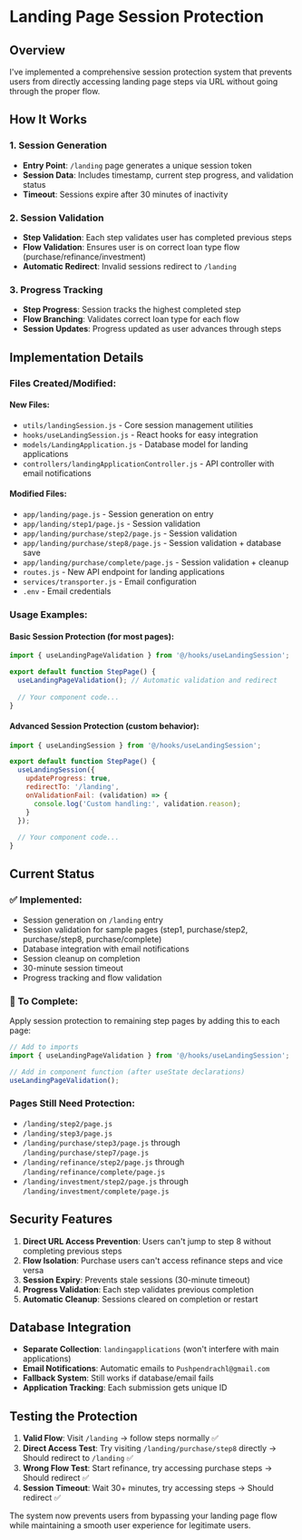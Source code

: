 # Landing Page Session Protection

## Overview
I've implemented a comprehensive session protection system that prevents users from directly accessing landing page steps via URL without going through the proper flow.

## How It Works

### 1. Session Generation
- **Entry Point**: `/landing` page generates a unique session token
- **Session Data**: Includes timestamp, current step progress, and validation status
- **Timeout**: Sessions expire after 30 minutes of inactivity

### 2. Session Validation
- **Step Validation**: Each step validates user has completed previous steps
- **Flow Validation**: Ensures user is on correct loan type flow (purchase/refinance/investment)
- **Automatic Redirect**: Invalid sessions redirect to `/landing`

### 3. Progress Tracking
- **Step Progress**: Session tracks the highest completed step
- **Flow Branching**: Validates correct loan type for each flow
- **Session Updates**: Progress updated as user advances through steps

## Implementation Details

### Files Created/Modified:

#### New Files:
- `utils/landingSession.js` - Core session management utilities
- `hooks/useLandingSession.js` - React hooks for easy integration
- `models/LandingApplication.js` - Database model for landing applications
- `controllers/landingApplicationController.js` - API controller with email notifications

#### Modified Files:
- `app/landing/page.js` - Session generation on entry
- `app/landing/step1/page.js` - Session validation
- `app/landing/purchase/step2/page.js` - Session validation
- `app/landing/purchase/step8/page.js` - Session validation + database save
- `app/landing/purchase/complete/page.js` - Session validation + cleanup
- `routes.js` - New API endpoint for landing applications
- `services/transporter.js` - Email configuration
- `.env` - Email credentials

### Usage Examples:

#### Basic Session Protection (for most pages):
```javascript
import { useLandingPageValidation } from '@/hooks/useLandingSession';

export default function StepPage() {
  useLandingPageValidation(); // Automatic validation and redirect
  
  // Your component code...
}
```

#### Advanced Session Protection (custom behavior):
```javascript
import { useLandingSession } from '@/hooks/useLandingSession';

export default function StepPage() {
  useLandingSession({
    updateProgress: true,
    redirectTo: '/landing',
    onValidationFail: (validation) => {
      console.log('Custom handling:', validation.reason);
    }
  });
  
  // Your component code...
}
```

## Current Status

### ✅ Implemented:
- Session generation on `/landing` entry
- Session validation for sample pages (step1, purchase/step2, purchase/step8, purchase/complete)  
- Database integration with email notifications
- Session cleanup on completion
- 30-minute session timeout
- Progress tracking and flow validation

### 🔄 To Complete:
Apply session protection to remaining step pages by adding this to each page:

```javascript
// Add to imports
import { useLandingPageValidation } from '@/hooks/useLandingSession';

// Add in component function (after useState declarations)
useLandingPageValidation();
```

### Pages Still Need Protection:
- `/landing/step2/page.js`
- `/landing/step3/page.js`  
- `/landing/purchase/step3/page.js` through `/landing/purchase/step7/page.js`
- `/landing/refinance/step2/page.js` through `/landing/refinance/complete/page.js`
- `/landing/investment/step2/page.js` through `/landing/investment/complete/page.js`

## Security Features

1. **Direct URL Access Prevention**: Users can't jump to step 8 without completing previous steps
2. **Flow Isolation**: Purchase users can't access refinance steps and vice versa
3. **Session Expiry**: Prevents stale sessions (30-minute timeout)
4. **Progress Validation**: Each step validates previous completion
5. **Automatic Cleanup**: Sessions cleared on completion or restart

## Database Integration

- **Separate Collection**: `landingapplications` (won't interfere with main applications)
- **Email Notifications**: Automatic emails to `Pushpendrachl@gmail.com`
- **Fallback System**: Still works if database/email fails
- **Application Tracking**: Each submission gets unique ID

## Testing the Protection

1. **Valid Flow**: Visit `/landing` → follow steps normally ✅
2. **Direct Access Test**: Try visiting `/landing/purchase/step8` directly → Should redirect to `/landing` ✅  
3. **Wrong Flow Test**: Start refinance, try accessing purchase steps → Should redirect ✅
4. **Session Timeout**: Wait 30+ minutes, try accessing steps → Should redirect ✅

The system now prevents users from bypassing your landing page flow while maintaining a smooth user experience for legitimate users.